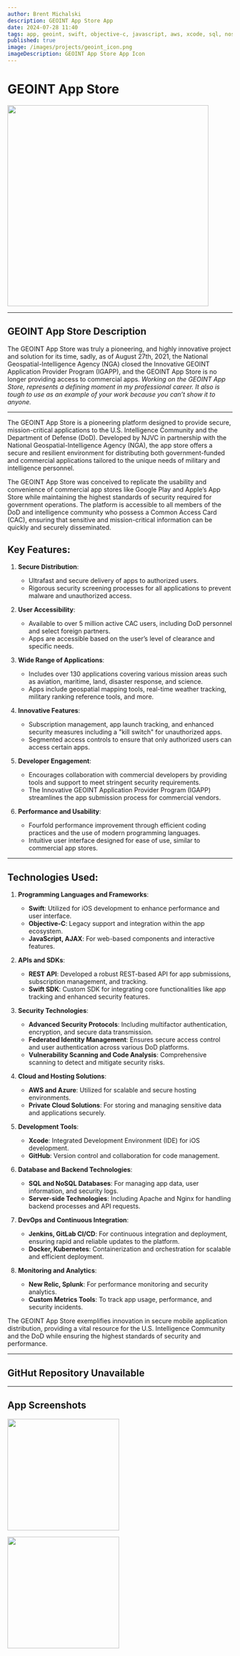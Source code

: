 ```yaml
---
author: Brent Michalski
description: GEOINT App Store App
date: 2024-07-28 11:40
tags: app, geoint, swift, objective-c, javascript, aws, xcode, sql, nosql, docker, jenkins
published: true
image: /images/projects/geoint_icon.png
imageDescription: GEOINT App Store App Icon
---
```

#  GEOINT App Store

<img src="/images/projects/geoint_header.png" style="width: 450px;height:auto;">

---

## GEOINT App Store Description

The GEOINT App Store was truly a pioneering, and highly innovative project and solution for its time, sadly, as of August 27th, 2021, the National Geospatial-Intelligence Agency (NGA) closed the Innovative GEOINT Application Provider Program (IGAPP), and the GEOINT App Store is no longer providing access to commercial apps. *Working on the GEOINT App Store, represents a defining moment in my professional career. It also is tough to use as an example of your work because you can’t show it to anyone.*

---

The GEOINT App Store is a pioneering platform designed to provide secure, mission-critical applications to the U.S. Intelligence Community and the Department of Defense (DoD). Developed by NJVC in partnership with the National Geospatial-Intelligence Agency (NGA), the app store offers a secure and resilient environment for distributing both government-funded and commercial applications tailored to the unique needs of military and intelligence personnel.

The GEOINT App Store was conceived to replicate the usability and convenience of commercial app stores like Google Play and Apple’s App Store while maintaining the highest standards of security required for government operations. The platform is accessible to all members of the DoD and intelligence community who possess a Common Access Card (CAC), ensuring that sensitive and mission-critical information can be quickly and securely disseminated.

## Key Features:

1. **Secure Distribution**:
   - Ultrafast and secure delivery of apps to authorized users.
   - Rigorous security screening processes for all applications to prevent malware and unauthorized access.

2. **User Accessibility**:
   - Available to over 5 million active CAC users, including DoD personnel and select foreign partners.
   - Apps are accessible based on the user’s level of clearance and specific needs.

3. **Wide Range of Applications**:
   - Includes over 130 applications covering various mission areas such as aviation, maritime, land, disaster response, and science.
   - Apps include geospatial mapping tools, real-time weather tracking, military ranking reference tools, and more.

4. **Innovative Features**:
   - Subscription management, app launch tracking, and enhanced security measures including a "kill switch" for unauthorized apps.
   - Segmented access controls to ensure that only authorized users can access certain apps.

5. **Developer Engagement**:
   - Encourages collaboration with commercial developers by providing tools and support to meet stringent security requirements.
   - The Innovative GEOINT Application Provider Program (IGAPP) streamlines the app submission process for commercial vendors.

6. **Performance and Usability**:
   - Fourfold performance improvement through efficient coding practices and the use of modern programming languages.
   - Intuitive user interface designed for ease of use, similar to commercial app stores.

---

## Technologies Used:

1. **Programming Languages and Frameworks**:
   - **Swift**: Utilized for iOS development to enhance performance and user interface.
   - **Objective-C**: Legacy support and integration within the app ecosystem.
   - **JavaScript, AJAX**: For web-based components and interactive features.

2. **APIs and SDKs**:
   - **REST API**: Developed a robust REST-based API for app submissions, subscription management, and tracking.
   - **Swift SDK**: Custom SDK for integrating core functionalities like app tracking and enhanced security features.

3. **Security Technologies**:
   - **Advanced Security Protocols**: Including multifactor authentication, encryption, and secure data transmission.
   - **Federated Identity Management**: Ensures secure access control and user authentication across various DoD platforms.
   - **Vulnerability Scanning and Code Analysis**: Comprehensive scanning to detect and mitigate security risks.

4. **Cloud and Hosting Solutions**:
   - **AWS and Azure**: Utilized for scalable and secure hosting environments.
   - **Private Cloud Solutions**: For storing and managing sensitive data and applications securely.

5. **Development Tools**:
   - **Xcode**: Integrated Development Environment (IDE) for iOS development.
   - **GitHub**: Version control and collaboration for code management.

6. **Database and Backend Technologies**:
   - **SQL and NoSQL Databases**: For managing app data, user information, and security logs.
   - **Server-side Technologies**: Including Apache and Nginx for handling backend processes and API requests.

7. **DevOps and Continuous Integration**:
   - **Jenkins, GitLab CI/CD**: For continuous integration and deployment, ensuring rapid and reliable updates to the platform.
   - **Docker, Kubernetes**: Containerization and orchestration for scalable and efficient deployment.

8. **Monitoring and Analytics**:
   - **New Relic, Splunk**: For performance monitoring and security analytics.
   - **Custom Metrics Tools**: To track app usage, performance, and security incidents.

The GEOINT App Store exemplifies innovation in secure mobile application distribution, providing a vital resource for the U.S. Intelligence Community and the DoD while ensuring the highest standards of security and performance.

---


## GitHut Repository Unavailable

---

## App Screenshots

[<img src="/images/projects/gas_iphone_01.png" style="width: 250px;height:auto;" />](/images/projects/gas_iphone_01.png) 

[<img src="/images/projects/gas_iphone_02.png" style="width: 250px;height:auto;" />](/images/projects/gas_iphone_02.png)
